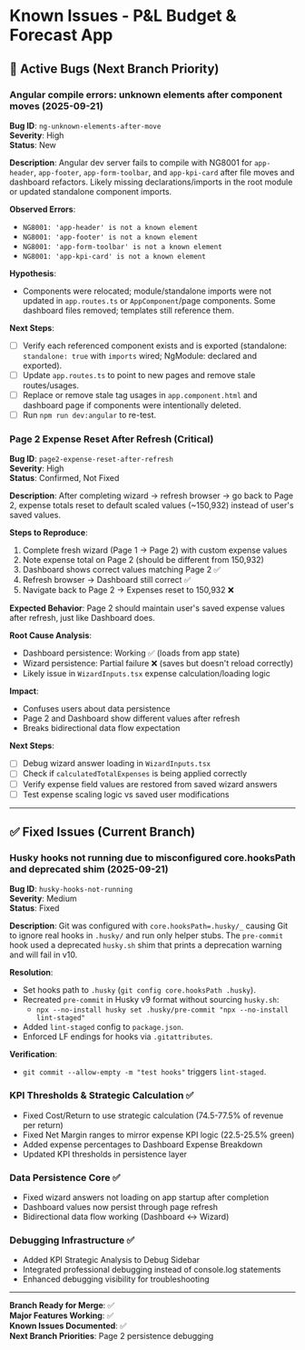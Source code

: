 # Known Issues - P&L Budget & Forecast App

## 🚨 Active Bugs (Next Branch Priority)

### Angular compile errors: unknown elements after component moves (2025-09-21)

**Bug ID**: `ng-unknown-elements-after-move`  
**Severity**: High  
**Status**: New

**Description**:
Angular dev server fails to compile with NG8001 for `app-header`, `app-footer`, `app-form-toolbar`, and `app-kpi-card` after file moves and dashboard refactors. Likely missing declarations/imports in the root module or updated standalone component imports.

**Observed Errors**:

- `NG8001: 'app-header' is not a known element`
- `NG8001: 'app-footer' is not a known element`
- `NG8001: 'app-form-toolbar' is not a known element`
- `NG8001: 'app-kpi-card' is not a known element`

**Hypothesis**:

- Components were relocated; module/standalone imports were not updated in `app.routes.ts` or `AppComponent`/page components. Some dashboard files removed; templates still reference them.

**Next Steps**:

- [ ] Verify each referenced component exists and is exported (standalone: `standalone: true` with `imports` wired; NgModule: declared and exported).
- [ ] Update `app.routes.ts` to point to new pages and remove stale routes/usages.
- [ ] Replace or remove stale tag usages in `app.component.html` and dashboard page if components were intentionally deleted.
- [ ] Run `npm run dev:angular` to re-test.

### Page 2 Expense Reset After Refresh (Critical)

**Bug ID**: `page2-expense-reset-after-refresh`  
**Severity**: High  
**Status**: Confirmed, Not Fixed

**Description**:
After completing wizard → refresh browser → go back to Page 2, expense totals reset to default scaled values (~150,932) instead of user's saved values.

**Steps to Reproduce**:

1. Complete fresh wizard (Page 1 → Page 2) with custom expense values
2. Note expense total on Page 2 (should be different from 150,932)
3. Dashboard shows correct values matching Page 2 ✅
4. Refresh browser → Dashboard still correct ✅
5. Navigate back to Page 2 → Expenses reset to 150,932 ❌

**Expected Behavior**:
Page 2 should maintain user's saved expense values after refresh, just like Dashboard does.

**Root Cause Analysis**:

- Dashboard persistence: Working ✅ (loads from app state)
- Wizard persistence: Partial failure ❌ (saves but doesn't reload correctly)
- Likely issue in `WizardInputs.tsx` expense calculation/loading logic

**Impact**:

- Confuses users about data persistence
- Page 2 and Dashboard show different values after refresh
- Breaks bidirectional data flow expectation

**Next Steps**:

- [ ] Debug wizard answer loading in `WizardInputs.tsx`
- [ ] Check if `calculatedTotalExpenses` is being applied correctly
- [ ] Verify expense field values are restored from saved wizard answers
- [ ] Test expense scaling logic vs saved user modifications

---

## ✅ Fixed Issues (Current Branch)

### Husky hooks not running due to misconfigured core.hooksPath and deprecated shim (2025-09-21)

**Bug ID**: `husky-hooks-not-running`  
**Severity**: Medium  
**Status**: Fixed

**Description**:
Git was configured with `core.hooksPath=.husky/_` causing Git to ignore real hooks in `.husky/` and run only helper stubs. The `pre-commit` hook used a deprecated `husky.sh` shim that prints a deprecation warning and will fail in v10.

**Resolution**:

- Set hooks path to `.husky` (`git config core.hooksPath .husky`).
- Recreated `pre-commit` in Husky v9 format without sourcing `husky.sh`:
  - `npx --no-install husky set .husky/pre-commit "npx --no-install lint-staged"`
- Added `lint-staged` config to `package.json`.
- Enforced LF endings for hooks via `.gitattributes`.

**Verification**:

- `git commit --allow-empty -m "test hooks"` triggers `lint-staged`.

### KPI Thresholds & Strategic Calculation ✅

- Fixed Cost/Return to use strategic calculation (74.5-77.5% of revenue per return)
- Fixed Net Margin ranges to mirror expense KPI logic (22.5-25.5% green)
- Added expense percentages to Dashboard Expense Breakdown
- Updated KPI thresholds in persistence layer

### Data Persistence Core ✅

- Fixed wizard answers not loading on app startup after completion
- Dashboard values now persist through page refresh
- Bidirectional data flow working (Dashboard ↔ Wizard)

### Debugging Infrastructure ✅

- Added KPI Strategic Analysis to Debug Sidebar
- Integrated professional debugging instead of console.log statements
- Enhanced debugging visibility for troubleshooting

---

**Branch Ready for Merge**: ✅  
**Major Features Working**: ✅  
**Known Issues Documented**: ✅  
**Next Branch Priorities**: Page 2 persistence debugging
